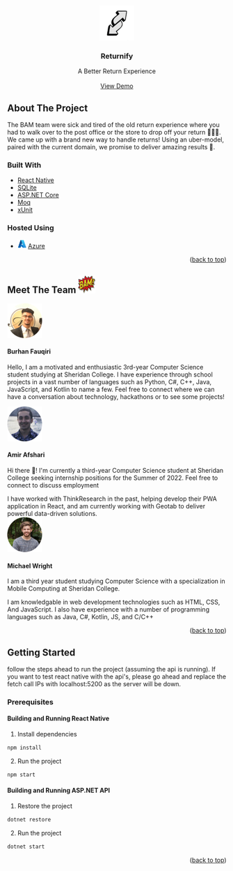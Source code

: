 <div id="top"></div>

<!-- PROJECT LOGO -->
<br />
<div align="center">
    <img src="images/logo-transparent.png" alt="Logo" width="80" height="80">

<h3 align="center">Returnify</h3>

  <p align="center">
    A Better Return Experience
    <br />
    <br />
    <a href="https://www.youtube.com">View Demo</a>
  </p>
</div>







<!-- ABOUT THE PROJECT -->
## About The Project
The BAM team were sick and tired of the old return experience where you had to walk over to the post office or the store to drop off your return 🥱🥱🥱. We came up with a brand new way to handle returns! Using an uber-model, paired with the current domain, we promise to deliver amazing results 🧢.

### Built With

* [React Native](https://reactjs.org/)
* [SQLite](https://sqlite.org/)
* [ASP.NET Core](https://sqlite.org/)
* [Moq](https://github.com/moq/moq4/)
* [xUnit](https://xunit.net/)

### Hosted Using
* <img src="images/azure.png" alt="Logo" width="20" height="20"> [Azure](https://azure.microsoft.com/en-us/)
<p align="right">(<a href="#top">back to top</a>)</p>

## Meet The Team <img src="images/team-logo.png" alt="Logo" width="40" height="40">
<img src="images/burhan.png" alt="Logo" width="80" height="80">

#### Burhan Fauqiri
Hello, I am a motivated and enthusiastic 3rd-year Computer Science student studying at Sheridan College. I have experience through school projects in a vast number of languages such as Python, C#, C++, Java, JavaScript, and Kotlin to name a few. Feel free to connect where we can have a conversation about technology, hackathons or to see some projects!

<img src="images/amir.png" alt="Logo" width="80" height="80">

#### Amir Afshari
Hi there 👋! I'm currently a third-year Computer Science student at Sheridan College seeking internship positions for the Summer of 2022. Feel free to connect to discuss employment

I have worked with ThinkResearch in the past, helping develop their PWA application in React, and am currently working with Geotab to deliver powerful data-driven solutions.
<br />
<img src="images/mike.png" alt="Logo" width="80" height="80">

#### Michael Wright
I am a third year student studying Computer Science with a specialization in Mobile Computing at Sheridan College. 

I am knowledgable in web development technologies such as HTML, CSS, And JavaScript. I also have experience with a number of programming languages such as Java, C#, Kotlin, JS, and C/C++



<p align="right">(<a href="#top">back to top</a>)</p>


<!-- GETTING STARTED -->
## Getting Started

follow the steps ahead to run the project (assuming the api is running). If you want to test react native with the api's, please go ahead and replace the fetch call IPs with localhost:5200 as the server will be down.

### Prerequisites

#### Building and Running React Native
1. Install dependencies
```sh
npm install
```
2. Run the project
```sh
npm start
```

#### Building and Running ASP.NET API
1. Restore the project
```sh
dotnet restore
```
2. Run the project
```sh
dotnet start
```
<p align="right">(<a href="#top">back to top</a>)</p>

